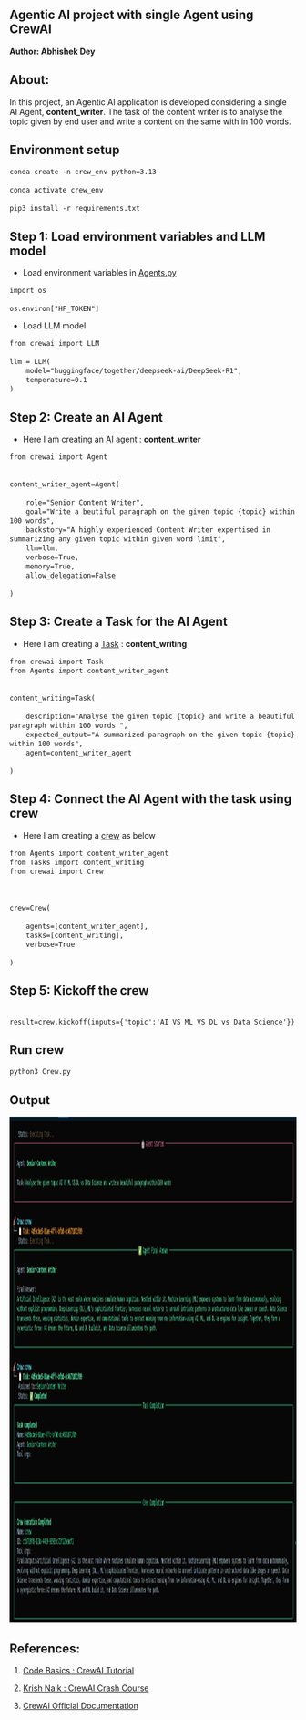 ## Agentic AI project with single Agent using CrewAI

**Author: Abhishek Dey**

## About:

In this project, an Agentic AI application is developed considering a single AI Agent, **content_writer**. The task of the content writer is to analyse the topic given by end user and write a content on the same with in 100 words.

## Environment setup

```
conda create -n crew_env python=3.13

conda activate crew_env

pip3 install -r requirements.txt
```

## Step 1: Load environment variables and LLM model 

* Load environment variables in [Agents.py](Agents.py)

```
import os

os.environ["HF_TOKEN"]

```

* Load LLM model

```
from crewai import LLM

llm = LLM(
    model="huggingface/together/deepseek-ai/DeepSeek-R1",
    temperature=0.1
)

```

## Step 2: Create an AI Agent

* Here I am creating an [AI agent](Agents.py) : **content_writer**

```
from crewai import Agent


content_writer_agent=Agent(

    role="Senior Content Writer",
    goal="Write a beutiful paragraph on the given topic {topic} within 100 words",
    backstory="A highly experienced Content Writer expertised in summarizing any given topic within given word limit",
    llm=llm,
    verbose=True,
    memory=True,
    allow_delegation=False

)

```

## Step 3: Create a Task for the AI Agent

* Here I am creating a [Task](Tasks.py) : **content_writing**

```
from crewai import Task
from Agents import content_writer_agent


content_writing=Task(

    description="Analyse the given topic {topic} and write a beautiful paragraph within 100 words ",
    expected_output="A summarized paragraph on the given topic {topic} within 100 words",
    agent=content_writer_agent

)

```

## Step 4: Connect the AI Agent with the task using crew

* Here I am creating a [crew](Crew.py) as below

```
from Agents import content_writer_agent
from Tasks import content_writing
from crewai import Crew



crew=Crew(

    agents=[content_writer_agent],
    tasks=[content_writing],
    verbose=True

)

```

## Step 5: Kickoff the crew

```

result=crew.kickoff(inputs={'topic':'AI VS ML VS DL vs Data Science'})

```


## Run crew

```
python3 Crew.py

```

## Output

<p align="left">
<img src="pics/1.png" width="1625" height="887">
</p>


## References:

1. [Code Basics : CrewAI Tutorial](https://www.youtube.com/watch?v=G42J2MSKyc8&t=1849s&pp=ygUHY3JldyBhaQ%3D%3D)

2. [Krish Naik : CrewAI Crash Course](https://www.youtube.com/watch?v=UV81LAb3x2g)

3. [CrewAI Official Documentation](https://docs.crewai.com/en/introduction)
